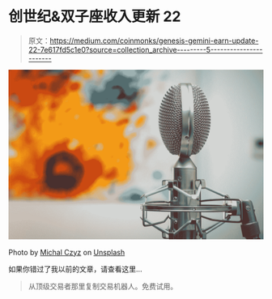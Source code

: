 # 创世纪&双子座收入更新 22

> 原文：<https://medium.com/coinmonks/genesis-gemini-earn-update-22-7e617fd5c1e0?source=collection_archive---------5----------------------->

![](img/b3629a071626fbc8fb3401472ae5af73.png)

Photo by [Michal Czyz](https://unsplash.com/@digitalmike?utm_source=medium&utm_medium=referral) on [Unsplash](https://unsplash.com?utm_source=medium&utm_medium=referral)

如果你错过了我以前的文章，请查看这里…

> 从顶级交易者那里复制交易机器人。免费试用。
